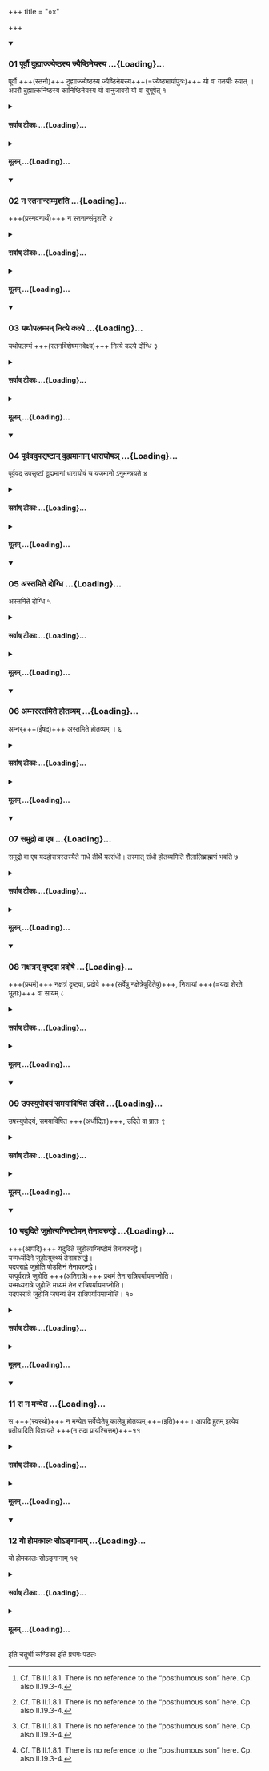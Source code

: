+++
title = "०४"

+++

<div class="js_include" includetitle="true" newlevelforh1="3" unfilled url="/vedAH_yajuH/taittirIyam/sUtram/ApastambaH/shrautam/vishvAsa-prastutiH/06/04/01_pUrvau_duhyAjjyeShThasya_jyaiShThineyasya.md">
<details open><summary><h3>01 पूर्वौ दुह्याज्ज्येष्ठस्य ज्यैष्ठिनेयस्य ...{Loading}...</h3></summary>

पूर्वौ +++(स्तनौ)+++ दुह्याज्ज्येष्ठस्य ज्यैष्ठिनेयस्य+++(=ज्येष्ठभार्यापुत्रः)+++ यो वा गतश्रीः स्यात् । अपरौ दुह्यात्कनिष्ठस्य कानिष्ठिनेयस्य यो वानुजावरो यो वा बुभूषेत् १  

</details>
</div>
<div class="js_include collapsed" newlevelforh1="4" title="सर्वाष् टीकाः" unfilled url="/vedAH_yajuH/taittirIyam/sUtram/ApastambaH/shrautam/sarvASh_TIkAH/06/04/01_pUrvau_duhyAjjyeShThasya_jyaiShThineyasya.md">
<details><summary><h4>सर्वाष् टीकाः ...{Loading}...</h4></summary>
<details><summary>थिते</summary>

1. For (the sacrificer who is) the eldest son, born out of the eldest wife of his father or for one who is a Gataśrī, he (the Adhravyu) should milk the two front teats of the cow; for (the sacrificer) who is the youngest son, born out the youngest wife of his father or for one who is a posthumos son, or for one who wants to progress, he should milk the two rear teats."  

[^1]: Cf. TB II.1.8.1. There is no reference to the “posthumous son”
here. Cp. also II.19.3-4.
</details>
</details>
</div>
<div class="js_include collapsed" newlevelforh1="4" title="मूलम्" unfilled url="/vedAH_yajuH/taittirIyam/sUtram/ApastambaH/shrautam/mUlam/06/04/01_pUrvau_duhyAjjyeShThasya_jyaiShThineyasya.md">
<details><summary><h4>मूलम् ...{Loading}...</h4></summary>

पूर्वौ दुह्याज्ज्येष्ठस्य ज्यैष्ठिनेयस्य यो वा गतश्रोः स्यात् । अपरौ दुह्यात्कनिष्ठस्य कानिष्ठिनेयस्य यो वानुजावरो यो वा बुभूषेत् १
</details>
</div>
<div class="js_include" includetitle="true" newlevelforh1="3" unfilled url="/vedAH_yajuH/taittirIyam/sUtram/ApastambaH/shrautam/vishvAsa-prastutiH/06/04/02_na_stanAnsammRshati.md">
<details open><summary><h3>02 न स्तनान्सम्मृशति ...{Loading}...</h3></summary>

+++(प्रस्नवनार्थं)+++ न स्तनान्संमृशति २  

</details>
</div>
<div class="js_include collapsed" newlevelforh1="4" title="सर्वाष् टीकाः" unfilled url="/vedAH_yajuH/taittirIyam/sUtram/ApastambaH/shrautam/sarvASh_TIkAH/06/04/02_na_stanAnsammRshati.md">
<details><summary><h4>सर्वाष् टीकाः ...{Loading}...</h4></summary>
<details><summary>थिते</summary>

2. He does not touch the teats.1  

[^1]: Cf. TB II.1.8.2. Thus he does not apply oil etc. to the teats for making the cow yield more milk (Caland). Or, rather while milking one teat, he should not touch the other teats.
</details>
</details>
</div>
<div class="js_include collapsed" newlevelforh1="4" title="मूलम्" unfilled url="/vedAH_yajuH/taittirIyam/sUtram/ApastambaH/shrautam/mUlam/06/04/02_na_stanAnsammRshati.md">
<details><summary><h4>मूलम् ...{Loading}...</h4></summary>

न स्तनान्सम्मृशति २
</details>
</div>
<div class="js_include" includetitle="true" newlevelforh1="3" unfilled url="/vedAH_yajuH/taittirIyam/sUtram/ApastambaH/shrautam/vishvAsa-prastutiH/06/04/03_yathopalambhan_nitye_kalpe.md">
<details open><summary><h3>03 यथोपलम्भन् नित्ये कल्पे ...{Loading}...</h3></summary>

यथोपलम्भं +++(स्तनविशेषमनवेक्ष्य)+++ नित्ये कल्पे दोग्धि ३  

</details>
</div>
<div class="js_include collapsed" newlevelforh1="4" title="सर्वाष् टीकाः" unfilled url="/vedAH_yajuH/taittirIyam/sUtram/ApastambaH/shrautam/sarvASh_TIkAH/06/04/03_yathopalambhan_nitye_kalpe.md">
<details><summary><h4>सर्वाष् टीकाः ...{Loading}...</h4></summary>
<details><summary>थिते</summary>

3. In the regular ritual he milks the teats as he gets them[^1].  

[^1]: i.e. the rules mentioned in the Sūtra No. 1 are not to be followed.
</details>
</details>
</div>
<div class="js_include collapsed" newlevelforh1="4" title="मूलम्" unfilled url="/vedAH_yajuH/taittirIyam/sUtram/ApastambaH/shrautam/mUlam/06/04/03_yathopalambhan_nitye_kalpe.md">
<details><summary><h4>मूलम् ...{Loading}...</h4></summary>

यथोपलम्भं नित्ये कल्पे दोग्धि ३
</details>
</div>
<div class="js_include" includetitle="true" newlevelforh1="3" unfilled url="/vedAH_yajuH/taittirIyam/sUtram/ApastambaH/shrautam/vishvAsa-prastutiH/06/04/04_pUrvavadupasRShTAn_duhyamAnAn_dhArAghoSha~n.md">
<details open><summary><h3>04 पूर्ववदुपसृष्टान् दुह्यमानान् धाराघोषञ् ...{Loading}...</h3></summary>

पूर्ववद् उपसृष्टां दुह्यमानां धाराघोषं च यजमानो ऽनुमन्त्रयते ४  

</details>
</div>
<div class="js_include collapsed" newlevelforh1="4" title="सर्वाष् टीकाः" unfilled url="/vedAH_yajuH/taittirIyam/sUtram/ApastambaH/shrautam/sarvASh_TIkAH/06/04/04_pUrvavadupasRShTAn_duhyamAnAn_dhArAghoSha~n.md">
<details><summary><h4>सर्वाष् टीकाः ...{Loading}...</h4></summary>
<details><summary>थिते</summary>

4. In the same manner as described earlier,[^1] the sacrificer addresses (the cow) when the calf is sent near her and when she is being milked, and (also) the sound of stream (of milk).  

[^1]: See I.12.17-13.1.
</details>
</details>
</div>
<div class="js_include collapsed" newlevelforh1="4" title="मूलम्" unfilled url="/vedAH_yajuH/taittirIyam/sUtram/ApastambaH/shrautam/mUlam/06/04/04_pUrvavadupasRShTAn_duhyamAnAn_dhArAghoSha~n.md">
<details><summary><h4>मूलम् ...{Loading}...</h4></summary>

पूर्ववदुपसृष्टां दुह्यमानां धाराघोषं च यजमानोऽनुमन्त्रयते ४
</details>
</div>
<div class="js_include" includetitle="true" newlevelforh1="3" unfilled url="/vedAH_yajuH/taittirIyam/sUtram/ApastambaH/shrautam/vishvAsa-prastutiH/06/04/05_astamite_dogdhi.md">
<details open><summary><h3>05 अस्तमिते दोग्धि ...{Loading}...</h3></summary>

अस्तमिते दोग्धि ५  

</details>
</div>
<div class="js_include collapsed" newlevelforh1="4" title="सर्वाष् टीकाः" unfilled url="/vedAH_yajuH/taittirIyam/sUtram/ApastambaH/shrautam/sarvASh_TIkAH/06/04/05_astamite_dogdhi.md">
<details><summary><h4>सर्वाष् टीकाः ...{Loading}...</h4></summary>
<details><summary>थिते</summary>

5. He milks (the cow) after (the sun) is set down;
</details>
</details>
</div>
<div class="js_include collapsed" newlevelforh1="4" title="मूलम्" unfilled url="/vedAH_yajuH/taittirIyam/sUtram/ApastambaH/shrautam/mUlam/06/04/05_astamite_dogdhi.md">
<details><summary><h4>मूलम् ...{Loading}...</h4></summary>

अस्तमिते दोग्धि ५
</details>
</div>
<div class="js_include" includetitle="true" newlevelforh1="3" unfilled url="/vedAH_yajuH/taittirIyam/sUtram/ApastambaH/shrautam/vishvAsa-prastutiH/06/04/06_amnarastamite_hotavyam.md">
<details open><summary><h3>06 अम्नरस्तमिते होतव्यम् ...{Loading}...</h3></summary>

अम्नर्+++(ईषद्)+++ अस्तमिते होतव्यम् । ६  

</details>
</div>
<div class="js_include collapsed" newlevelforh1="4" title="सर्वाष् टीकाः" unfilled url="/vedAH_yajuH/taittirIyam/sUtram/ApastambaH/shrautam/sarvASh_TIkAH/06/04/06_amnarastamite_hotavyam.md">
<details><summary><h4>सर्वाष् टीकाः ...{Loading}...</h4></summary>
<details><summary>थिते</summary>

6. immediately after the sun is set, (the Agnihotra) libation should be offered.[^1]

[^1]: Cf. KS VI.5.
</details>
</details>
</div>
<div class="js_include collapsed" newlevelforh1="4" title="मूलम्" unfilled url="/vedAH_yajuH/taittirIyam/sUtram/ApastambaH/shrautam/mUlam/06/04/06_amnarastamite_hotavyam.md">
<details><summary><h4>मूलम् ...{Loading}...</h4></summary>

अम्नरस्तमिते होतव्यम् ६
</details>
</div>
<div class="js_include" includetitle="true" newlevelforh1="3" unfilled url="/vedAH_yajuH/taittirIyam/sUtram/ApastambaH/shrautam/vishvAsa-prastutiH/06/04/07_samudro_vA_eSha.md">
<details open><summary><h3>07 समुद्रो वा एष ...{Loading}...</h3></summary>

समुद्रो वा एष यदहोरात्रस्तस्यैते गाधे तीर्थे यत्संधी। तस्मात् संधौ होतव्यमिति शैलालिब्राह्मणं भवति ७  

</details>
</div>
<div class="js_include collapsed" newlevelforh1="4" title="सर्वाष् टीकाः" unfilled url="/vedAH_yajuH/taittirIyam/sUtram/ApastambaH/shrautam/sarvASh_TIkAH/06/04/07_samudro_vA_eSha.md">
<details><summary><h4>सर्वाष् टीकाः ...{Loading}...</h4></summary>
<details><summary>थिते</summary>

1. “The day and night are like an ocean indeed; the juncture (twilight)-times of it are like shallow fords; therefore the Agnighotra-libation) should be offered at the time of) in tures (twilight times)"- thus is said in the Śaiāli-Brāhmaṇa.[^1]  

[^1]: Cp. KB II.9.
</details>
</details>
</div>
<div class="js_include collapsed" newlevelforh1="4" title="मूलम्" unfilled url="/vedAH_yajuH/taittirIyam/sUtram/ApastambaH/shrautam/mUlam/06/04/07_samudro_vA_eSha.md">
<details><summary><h4>मूलम् ...{Loading}...</h4></summary>

समुद्रो वा एष यदहोरात्रस्तस्यैते गाधे तीर्थे यत्सन्धी तस्मात्सन्धौ होतव्यमिति शैलालिब्राह्मणं भवति ७
</details>
</div>
<div class="js_include" includetitle="true" newlevelforh1="3" unfilled url="/vedAH_yajuH/taittirIyam/sUtram/ApastambaH/shrautam/vishvAsa-prastutiH/06/04/08_naxatran_dRShTvA_pradoShe.md">
<details open><summary><h3>08 नक्षत्रन् दृष्ट्वा प्रदोषे ...{Loading}...</h3></summary>

+++(प्रथमं)+++ नक्षत्रं दृष्ट्वा, प्रदोषे +++(सर्वेषु नक्षेत्रेषूदितेषु)+++, निशायां +++(=यदा शेरते भूताः)+++ वा सायम् ८  

</details>
</div>
<div class="js_include collapsed" newlevelforh1="4" title="सर्वाष् टीकाः" unfilled url="/vedAH_yajuH/taittirIyam/sUtram/ApastambaH/shrautam/sarvASh_TIkAH/06/04/08_naxatran_dRShTvA_pradoShe.md">
<details><summary><h4>सर्वाष् टीकाः ...{Loading}...</h4></summary>
<details><summary>थिते</summary>

8. Or in the evening (the Agnihotra may be offered) after an asterism is seen, when the night starts or at night.
</details>
</details>
</div>
<div class="js_include collapsed" newlevelforh1="4" title="मूलम्" unfilled url="/vedAH_yajuH/taittirIyam/sUtram/ApastambaH/shrautam/mUlam/06/04/08_naxatran_dRShTvA_pradoShe.md">
<details><summary><h4>मूलम् ...{Loading}...</h4></summary>

नक्षत्रं दृष्ट्वा प्रदोषे निशायां वा सायम् ८
</details>
</div>
<div class="js_include" includetitle="true" newlevelforh1="3" unfilled url="/vedAH_yajuH/taittirIyam/sUtram/ApastambaH/shrautam/vishvAsa-prastutiH/06/04/09_upasyupodayaM_samayAviShita_udite.md">
<details open><summary><h3>09 उपस्युपोदयं समयाविषित उदिते ...{Loading}...</h3></summary>

उषस्युपोदयं, समयाविषित +++(अर्धोदितः)+++, उदिते वा प्रातः ९  

</details>
</div>
<div class="js_include collapsed" newlevelforh1="4" title="सर्वाष् टीकाः" unfilled url="/vedAH_yajuH/taittirIyam/sUtram/ApastambaH/shrautam/sarvASh_TIkAH/06/04/09_upasyupodayaM_samayAviShita_udite.md">
<details><summary><h4>सर्वाष् टीकाः ...{Loading}...</h4></summary>
<details><summary>थिते</summary>

9. In the morning (the Agnihotra may be offered) at the dawn, before the sun-rise, when the sun is half-risen or when it is (fully) risen.
</details>
</details>
</div>
<div class="js_include collapsed" newlevelforh1="4" title="मूलम्" unfilled url="/vedAH_yajuH/taittirIyam/sUtram/ApastambaH/shrautam/mUlam/06/04/09_upasyupodayaM_samayAviShita_udite.md">
<details><summary><h4>मूलम् ...{Loading}...</h4></summary>

उपस्युपोदयं समयाविषित उदिते वा प्रातः ९
</details>
</div>
<div class="js_include" includetitle="true" newlevelforh1="3" unfilled url="/vedAH_yajuH/taittirIyam/sUtram/ApastambaH/shrautam/vishvAsa-prastutiH/06/04/10_yadudite_juhotyagniShToman_tenAvarunddhe.md">
<details open><summary><h3>10 यदुदिते जुहोत्यग्निष्टोमन् तेनावरुन्द्धे ...{Loading}...</h3></summary>

+++(आपदि)+++ यदुदिते जुहोत्यग्निष्टोमं तेनावरुन्द्धे।  
यन्मध्यंदिने जुहोत्युक्थ्यं तेनावरुन्द्धे।  
यदपराह्णे जुहोति षोडशिनं तेनावरुन्द्धे।  
यत्पूर्वरात्रे जुहोति +++(अतिरात्रे)+++ प्रथमं तेन रात्रिपर्यायमाप्नोति।  
यन्मध्यरात्रे जुहोति मध्यमं तेन रात्रिपर्यायमाप्नोति।  
यदपररात्रे जुहोति जघन्यं तेन रात्रिपर्यायमाप्नोति। १०  

</details>
</div>
<div class="js_include collapsed" newlevelforh1="4" title="सर्वाष् टीकाः" unfilled url="/vedAH_yajuH/taittirIyam/sUtram/ApastambaH/shrautam/sarvASh_TIkAH/06/04/10_yadudite_juhotyagniShToman_tenAvarunddhe.md">
<details><summary><h4>सर्वाष् टीकाः ...{Loading}...</h4></summary>
<details><summary>थिते</summary>

10. If one offers after (the sun is fully) risen, one obtains the Agniṣṭoma thereby; if one offers at the midday,... Ukthya thereby; if in the afternoon... Ṣoḍaśin thereby; if in the first part of night...., one obtains the first night-round thereby; if one offers at the midnight one obtains the middle night-round thereby. If one offers in the last part of the night, one obtains the last night-round thereby.
</details>
</details>
</div>
<div class="js_include collapsed" newlevelforh1="4" title="मूलम्" unfilled url="/vedAH_yajuH/taittirIyam/sUtram/ApastambaH/shrautam/mUlam/06/04/10_yadudite_juhotyagniShToman_tenAvarunddhe.md">
<details><summary><h4>मूलम् ...{Loading}...</h4></summary>

यदुदिते जुहोत्यग्निष्टोमं तेनावरुन्द्धे यन्मध्यन्दिने जुहोत्युक्थ्यं तेनावरुन्द्धे यदपराह्णे जुहोति षोडशिनं तेनावरुन्द्धे यत्पूर्वरात्रे जुहोति प्रथमं तेन रात्रिपर्यायमाप्नोति यन्मध्यरात्रे जुहोति मध्यमं तेन रात्रिपर्यायमाप्नोति यदपररात्रे जुहोति जघन्यं तेन रात्रिपर्यायमाप्नोति १०
</details>
</div>
<div class="js_include" includetitle="true" newlevelforh1="3" unfilled url="/vedAH_yajuH/taittirIyam/sUtram/ApastambaH/shrautam/vishvAsa-prastutiH/06/04/11_sa_na_manyeta.md">
<details open><summary><h3>11 स न मन्येत ...{Loading}...</h3></summary>

स +++(स्वस्थो)+++ न मन्येत सर्वेष्वेतेषु कालेषु होतव्यम् +++(इति)+++। आपदि हुतम् इत्येव प्रतीयादिति विज्ञायते +++(न तदा प्रायश्चित्तम्)+++११  

</details>
</div>
<div class="js_include collapsed" newlevelforh1="4" title="सर्वाष् टीकाः" unfilled url="/vedAH_yajuH/taittirIyam/sUtram/ApastambaH/shrautam/sarvASh_TIkAH/06/04/11_sa_na_manyeta.md">
<details><summary><h4>सर्वाष् टीकाः ...{Loading}...</h4></summary>
<details><summary>थिते</summary>

11. He should not think that offering can be made in all these timings; one should understand that at the time of emergency libation offered (in any of these timings also is equally good)-thus is known (from a Brāhmaṇa-text).
</details>
</details>
</div>
<div class="js_include collapsed" newlevelforh1="4" title="मूलम्" unfilled url="/vedAH_yajuH/taittirIyam/sUtram/ApastambaH/shrautam/mUlam/06/04/11_sa_na_manyeta.md">
<details><summary><h4>मूलम् ...{Loading}...</h4></summary>

स न मन्येत सर्वेष्ठेतेषु कालेषु होतव्यमापदि हुतनित्येव प्रतीयादिति विज्ञायते ११
</details>
</div>
<div class="js_include" includetitle="true" newlevelforh1="3" unfilled url="/vedAH_yajuH/taittirIyam/sUtram/ApastambaH/shrautam/vishvAsa-prastutiH/06/04/12_yo_homakAlaH_so-ngAnAm.md">
<details open><summary><h3>12 यो होमकालः सोऽङ्गानाम् ...{Loading}...</h3></summary>

यो होमकालः सोऽङ्गानाम् १२  

</details>
</div>
<div class="js_include collapsed" newlevelforh1="4" title="सर्वाष् टीकाः" unfilled url="/vedAH_yajuH/taittirIyam/sUtram/ApastambaH/shrautam/sarvASh_TIkAH/06/04/12_yo_homakAlaH_so-ngAnAm.md">
<details><summary><h4>सर्वाष् टीकाः ...{Loading}...</h4></summary>
<details><summary>थिते</summary>

12. Whatever is the time of the offering (proper) that (same is the time) of the subsidiary (rites).
</details>
</details>
</div>
<div class="js_include collapsed" newlevelforh1="4" title="मूलम्" unfilled url="/vedAH_yajuH/taittirIyam/sUtram/ApastambaH/shrautam/mUlam/06/04/12_yo_homakAlaH_so-ngAnAm.md">
<details><summary><h4>मूलम् ...{Loading}...</h4></summary>

यो होमकालः सोऽङ्गानाम् १२
</details>
</div>

  
इति चतुर्थी कण्डिका 
इति प्रथमः पटलः
